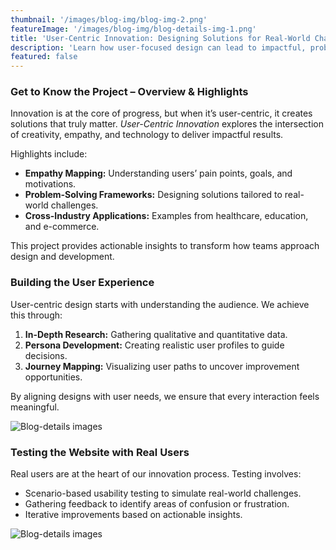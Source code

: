 ```yaml
---
thumbnail: '/images/blog-img/blog-img-2.png'
featureImage: '/images/blog-img/blog-details-img-1.png'
title: 'User-Centric Innovation: Designing Solutions for Real-World Challenges'
description: 'Learn how user-focused design can lead to impactful, problem-solving innovations across industries.'
featured: false
---
```


### Get to Know the Project – Overview & Highlights

Innovation is at the core of progress, but when it’s user-centric, it creates solutions that truly matter. _User-Centric Innovation_ explores the intersection of creativity, empathy, and technology to deliver impactful results.

Highlights include:

- **Empathy Mapping:** Understanding users’ pain points, goals, and motivations.
- **Problem-Solving Frameworks:** Designing solutions tailored to real-world challenges.
- **Cross-Industry Applications:** Examples from healthcare, education, and e-commerce.

This project provides actionable insights to transform how teams approach design and development.

### Building the User Experience

User-centric design starts with understanding the audience. We achieve this through:

1. **In-Depth Research:** Gathering qualitative and quantitative data.
2. **Persona Development:** Creating realistic user profiles to guide decisions.
3. **Journey Mapping:** Visualizing user paths to uncover improvement opportunities.

By aligning designs with user needs, we ensure that every interaction feels meaningful.

![Blog-details images](/images/services/services-details-img.png)

### Testing the Website with Real Users

Real users are at the heart of our innovation process. Testing involves:

- Scenario-based usability testing to simulate real-world challenges.
- Gathering feedback to identify areas of confusion or frustration.
- Iterative improvements based on actionable insights.

![Blog-details images](/images/project-details/project-details-2-banner.png)
